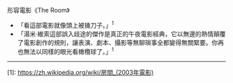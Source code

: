 
形容電影《The Room》

- 「看這部電影就像頭上被捅刀子。」<sup>1</sup>
- 「湯米·維索這部誤入歧途的傑作是真正的午夜電影經典，它以無邊的熱情顛覆了電影創作的規則，讓表演、劇本、攝影等無聊瑣事全都變得無關緊要。你再也無法以同樣的眼光看橄欖球了。」<sup>1</sup>

---
<div class="reference">[1]: <a target="_blank" href="https://zh.wikipedia.org/wiki/房間_(2003年電影)">https://zh.wikipedia.org/wiki/房間_(2003年電影)</a></div>